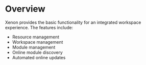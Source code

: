 # Overview

Xenon provides the basic functionality for an 
integrated workspace experience. The features include: 

  * Resource management
  * Workspace management
  * Module management
  * Online module discovery
  * Automated online updates

